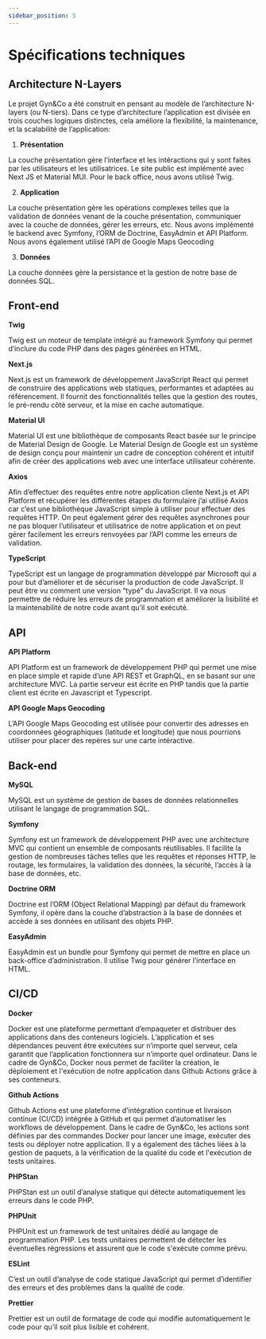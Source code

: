 ```yaml
---
sidebar_position: 5
---
```


# Spécifications techniques

## Architecture N-Layers

Le projet Gyn&Co a été construit en pensant au modèle de l’architecture N-layers (ou N-tiers). Dans ce type d’architecture l’application est divisée en trois couches logiques distinctes, cela améliore la flexibilité, la maintenance, et la scalabilité de l’application:

1. **Présentation**

La couche présentation gère l’interface et les intéractions qui y sont faites par les utilisateurs et les utilisatrices. Le site public est implémenté avec Next JS et Material MUI. Pour le back office, nous avons utilisé Twig.

2. **Application**

La couche présentation gère les opérations complexes telles que la validation de données venant de la couche présentation, communiquer avec la couche de données, gérer les erreurs, etc. Nous avons implémenté le backend avec Symfony, l’ORM de Doctrine, EasyAdmin et API Platform. Nous avons également utilisé l’API de Google Maps Geocoding

3. **Données**

La couche données gère la persistance et la gestion de notre base de données SQL.

## Front-end

**Twig**

Twig est un moteur de template intégré au framework Symfony qui permet d’inclure du code PHP dans des pages générées en HTML.

**Next.js**

Next.js est un framework de développement JavaScript React qui permet de construire des applications web statiques, performantes et adaptées au référencement. Il fournit des fonctionnalités telles que la gestion des routes, le pré-rendu côté serveur, et la mise en cache automatique.

**Material UI**

Material UI est une bibliothèque de composants React basée sur le principe de Material Design de Google. Le Material Design de Google est un système de design conçu pour maintenir un cadre de conception cohérent et intuitif afin de créer des applications web avec une interface utilisateur cohérente.

**Axios**

Afin d’effectuer des requêtes entre notre application cliente Next.js et API Platform et récupérer les différentes étapes du formulaire j’ai utilisé Axios car c’est une bibliothèque JavaScript simple à utiliser pour effectuer des requêtes HTTP. On peut également gérer des requêtes asynchrones pour ne pas bloquer l’utilisateur et utilisatrice de notre application et on peut gérer facilement les erreurs renvoyées par l’API comme les erreurs de validation.

**TypeScript**

TypeScript est un langage de programmation développé par Microsoft qui a pour but d’améliorer et de sécuriser la production de code JavaScript. Il peut être vu comment une version “typé” du JavaScript. Il va nous permettre de réduire les erreurs de programmation et améliorer la lisibilité et la maintenabilité de notre code avant qu’il soit exécuté.

## API 

**API Platform**

API Platform est un framework de développement PHP qui permet une mise en place simple et rapide d’une API REST et GraphQL, en se basant sur une architecture MVC. La partie serveur est écrite en PHP tandis que la partie client est écrite en Javascript et Typescript.

**API Google Maps Geocoding**

L’API Google Maps Geocoding est utilisée pour convertir des adresses en coordonnées géographiques (latitude et longitude) que nous pourrions utiliser pour placer des repères sur une carte intéractive.

## Back-end

**MySQL**

MySQL est un système de gestion de bases de données relationnelles utilisant le langage de programmation SQL.

**Symfony**

Symfony est un framework de développement PHP avec une architecture MVC qui contient un ensemble de composants réutilisables. Il facilite la gestion de nombreuses tâches telles que les requêtes et réponses HTTP, le routage, les formulaires, la validation des données, la sécurité, l’accès à la base de données, etc.

**Doctrine ORM**

Doctrine est l’ORM (Object Relational Mapping) par défaut du framework Symfony, il opère dans la couche d’abstraction à la base de données et accède à ses données en utilisant des objets PHP.

**EasyAdmin**

EasyAdmin est un bundle pour Symfony qui permet de mettre en place un back-office d’administration. Il utilise Twig pour générer l’interface en HTML.

## CI/CD

**Docker**

Docker est une plateforme permettant d’empaqueter et distribuer des applications dans des conteneurs logiciels. L’application et ses dépendances peuvent être exécutées sur n’importe quel serveur, cela garantit que l’application fonctionnera sur n’importe quel ordinateur. Dans le cadre de Gyn&Co, Docker nous permet de faciliter la création, le déploiement et l'exécution de notre application dans Github Actions grâce à ses conteneurs.

**Github Actions**

Github Actions est une plateforme d’intégration continue et livraison continue (CI/CD) intégrée à GitHub et qui permet d’automatiser les workflows de développement. Dans le cadre de Gyn&Co, les actions sont définies par des commandes Docker pour lancer une image, exécuter des tests ou déployer notre application. Il y a également des tâches liées à la gestion de paquets, à la vérification de la qualité du code et l'exécution de tests unitaires.

**PHPStan**

PHPStan est un outil d’analyse statique qui détecte automatiquement les erreurs dans le code PHP.

**PHPUnit**

PHPUnit est un framework de test unitaires dédié au langage de programmation PHP. Les tests unitaires permettent de détecter les éventuelles régressions et assurent que le code s'exécute comme prévu.

**ESLint**

C’est un outil d’analyse de code statique JavaScript qui permet d’identifier des erreurs et des problèmes dans la qualité de code.

**Prettier**

Prettier est un outil de formatage de code qui modifie automatiquement le code pour qu’il soit plus lisible et cohérent.